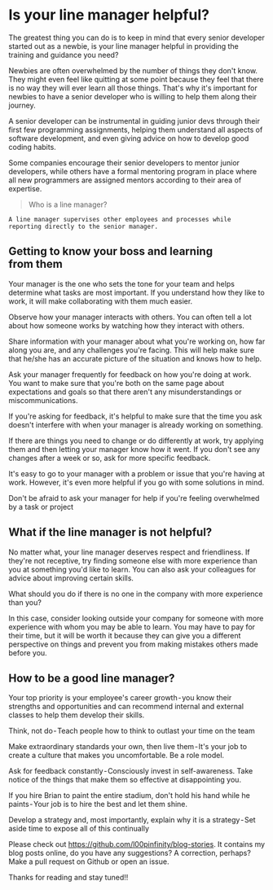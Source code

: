# Is your line manager helpful?

The greatest thing you can do is to keep in mind that every senior developer started out as a newbie, is your line manager helpful in providing the training and guidance you need?

Newbies are often overwhelmed by the number of things they don't know. They might even feel like quitting at some point because they feel that there is no way they will ever learn all those things. That's why it's important for newbies to have a senior developer who is willing to help them along their journey.

A senior developer can be instrumental in guiding junior devs through their first few programming assignments, helping them understand all aspects of software development, and even giving advice on how to develop good coding habits.

Some companies encourage their senior developers to mentor junior developers, while others have a formal mentoring program in place where all new programmers are assigned mentors according to their area of expertise.

> Who is a line manager?

```aidl
A line manager supervises other employees and processes while reporting directly to the senior manager.
```

## Getting to know your boss and learning from them

Your manager is the one who sets the tone for your team and helps determine what tasks are most important. If you understand how they like to work, it will make collaborating with them much easier.

Observe how your manager interacts with others. You can often tell a lot about how someone works by watching how they interact with others.

Share information with your manager about what you're working on, how far along you are, and any challenges you're facing. This will help make sure that he/she has an accurate picture of the situation and knows how to help.

Ask your manager frequently for feedback on how you're doing at work. You want to make sure that you're both on the same page about expectations and goals so that there aren't any misunderstandings or miscommunications.

If you're asking for feedback, it's helpful to make sure that the time you ask doesn't interfere with when your manager is already working on something.

If there are things you need to change or do differently at work, try applying them and then letting your manager know how it went. If you don't see any changes after a week or so, ask for more specific feedback.

It's easy to go to your manager with a problem or issue that you're having at work. However, it's even more helpful if you go with some solutions in mind.

Don't be afraid to ask your manager for help if you're feeling overwhelmed by a task or project

## What if the line manager is not helpful?

No matter what, your line manager deserves respect and friendliness. If they're not receptive, try finding someone else with more experience than you at something you'd like to learn. You can also ask your colleagues for advice about improving certain skills.

What should you do if there is no one in the company with more experience than you?

In this case, consider looking outside your company for someone with more experience with whom you may be able to learn. You may have to pay for their time, but it will be worth it because they can give you a different perspective on things and prevent you from making mistakes others made before you.

## How to be a good line manager?

Your top priority is your employee's career growth - you know their strengths and opportunities and can recommend internal and external classes to help them develop their skills.

Think, not do - Teach people how to think to outlast your time on the team

Make extraordinary standards your own, then live them - It's your job to create a culture that makes you uncomfortable. Be a role model.

Ask for feedback constantly - Consciously invest in self-awareness. Take notice of the things that make them so effective at disappointing you.

If you hire Brian to paint the entire stadium, don't hold his hand while he paints - Your job is to hire the best and let them shine.

Develop a strategy and, most importantly, explain why it is a strategy - Set aside time to expose all of this continually

Please check out <https://github.com/l00pinfinity/blog-stories>. It contains my blog posts online, do you have any suggestions? A correction, perhaps? Make a pull request on Github or open an issue.

Thanks for reading and stay tuned!!
